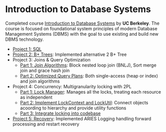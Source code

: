 # Introduction to Database Systems

Completed course [Introduction to Database Systems](https://cs186berkeley.net/) by **UC Berkeley**. The course is focused on foundational system principles of modern Database Management Systems (DBMS) with the goal to use existing and build new DBMS technology. 

* [Project 1: SQL](cs186/proj1/proj1.sql)
* [Project 2: B+ Trees](cs186/proj2-5_dbms/src/main/java/edu/berkeley/cs186/database/index): Implemented alternative 2 B+ Tree
* Project 3: Joins & Query Optimization
	* [Part 1: Join Algorithms](cs186/proj2-5_dbms/src/main/java/edu/berkeley/cs186/database/query): Block nested loop join (BNLJ), Sort merge join and grace hash join
	* [Part 2: Optimized Query Plans](cs186/proj2-5_dbms/src/main/java/edu/berkeley/cs186/database/query/QueryPlan.java): Both single-access (heap or index) and join algorithms
* Project 4: Concurrency: Multigranularity locking with 2PL
	* [Part 1: Lock Manager](cs186/proj2-5_dbms/src/main/java/edu/berkeley/cs186/database/concurrency/LockManager.java): Manages all the locks, treating each resource as independent
	* [Part 2: Implement LockContext and LockUtil](cs186/proj2-5_dbms/src/main/java/edu/berkeley/cs186/database/concurrency): Connect objects acoording to hierarchy and provide utility functions
	* [Part 3: Integrate locking into codebase](cs186/proj2-5_dbms/src/main/java/edu/berkeley/cs186/database/Database.java)
* [Project 5: Recovery](cs186/proj2-5_dbms/src/main/java/edu/berkeley/cs186/database/recovery/ARIESRecoveryManager.java): Implemented ARIES Logging handling forward processing and restart recovery